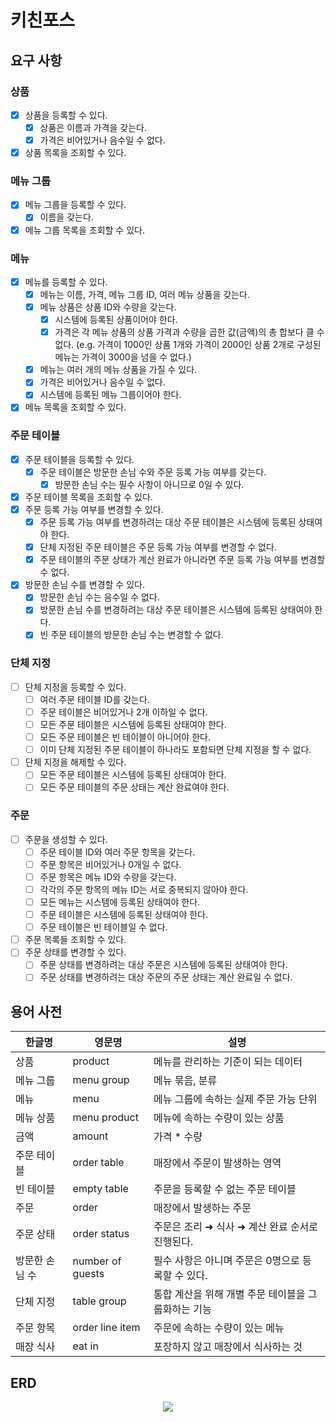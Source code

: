 # 키친포스

## 요구 사항

### 상품

- [x] 상품을 등록할 수 있다.
    - [x] 상품은 이름과 가격을 갖는다.
    - [x] 가격은 비어있거나 음수일 수 없다.
- [x] 상품 목록을 조회할 수 있다.

### 메뉴 그룹

- [x] 메뉴 그룹을 등록할 수 있다.
    - [x] 이름을 갖는다.
- [x] 메뉴 그룹 목록을 조회할 수 있다.

### 메뉴

- [x] 메뉴를 등록할 수 있다.
    - [x] 메뉴는 이름, 가격, 메뉴 그룹 ID, 여러 메뉴 상품을 갖는다.
    - [x] 메뉴 상품은 상품 ID와 수량을 갖는다.
        - [x] 시스템에 등록된 상품이어야 한다.
        - [x] 가격은 각 메뉴 상품의 상품 가격과 수량을 곱한 값(금액)의 총 합보다 클 수 없다. (e.g. 가격이 1000인 상품 1개와 가격이 2000인 상품 2개로 구성된 메뉴는 가격이 3000을 넘을 수
          없다.)
    - [x] 메뉴는 여러 개의 메뉴 상품을 가질 수 있다.
    - [x] 가격은 비어있거나 음수일 수 없다.
    - [x] 시스템에 등록된 메뉴 그룹이어야 한다.
- [x] 메뉴 목록을 조회할 수 있다.

### 주문 테이블

- [x] 주문 테이블을 등록할 수 있다.
    - [x] 주문 테이블은 방문한 손님 수와 주문 등록 가능 여부를 갖는다.
        - [x] 방문한 손님 수는 필수 사항이 아니므로 0일 수 있다.
- [x] 주문 테이블 목록을 조회할 수 있다.
- [x] 주문 등록 가능 여부를 변경할 수 있다.
    - [x] 주문 등록 가능 여부를 변경하려는 대상 주문 테이블은 시스템에 등록된 상태여야 한다.
    - [x] 단체 지정된 주문 테이블은 주문 등록 가능 여부를 변경할 수 없다.
    - [x] 주문 테이블의 주문 상태가 계산 완료가 아니라면 주문 등록 가능 여부를 변경할 수 없다.
- [x] 방문한 손님 수를 변경할 수 있다.
    - [x] 방문한 손님 수는 음수일 수 없다.
    - [x] 방문한 손님 수를 변경하려는 대상 주문 테이블은 시스템에 등록된 상태여야 한다.
    - [x] 빈 주문 테이블의 방문한 손님 수는 변경할 수 없다.

### 단체 지정

- [ ] 단체 지정을 등록할 수 있다.
    - [ ] 여러 주문 테이블 ID를 갖는다.
    - [ ] 주문 테이블은 비어있거나 2개 이하일 수 없다.
    - [ ] 모든 주문 테이블은 시스템에 등록된 상태여야 한다.
    - [ ] 모든 주문 테이블은 빈 테이블이 아니어야 한다.
    - [ ] 이미 단체 지정된 주문 테이블이 하나라도 포함되면 단체 지정을 할 수 없다.
- [ ] 단체 지정을 해제할 수 있다.
    - [ ] 모든 주문 테이블은 시스템에 등록된 상태여야 한다.
    - [ ] 모든 주문 테이블의 주문 상태는 계산 완료여야 한다.

### 주문

- [ ] 주문을 생성할 수 있다.
    - [ ] 주문 테이블 ID와 여러 주문 항목을 갖는다.
    - [ ] 주문 항목은 비어있거나 0개일 수 없다.
    - [ ] 주문 항목은 메뉴 ID와 수량을 갖는다.
    - [ ] 각각의 주문 항목의 메뉴 ID는 서로 중복되지 않아야 한다.
    - [ ] 모든 메뉴는 시스템에 등록된 상태여야 한다.
    - [ ] 주문 테이블은 시스템에 등록된 상태여야 한다.
    - [ ] 주문 테이블은 빈 테이블일 수 없다.
- [ ] 주문 목록들 조회할 수 있다.
- [ ] 주문 상태를 변경할 수 있다.
    - [ ] 주문 상태를 변경하려는 대상 주문은 시스템에 등록된 상태여야 한다.
    - [ ] 주문 상태를 변경하려는 대상 주문의 주문 상태는 계산 완료일 수 없다.

## 용어 사전

| 한글명 | 영문명 | 설명 |
| --- | --- | --- |
| 상품 | product | 메뉴를 관리하는 기준이 되는 데이터 |
| 메뉴 그룹 | menu group | 메뉴 묶음, 분류 |
| 메뉴 | menu | 메뉴 그룹에 속하는 실제 주문 가능 단위 |
| 메뉴 상품 | menu product | 메뉴에 속하는 수량이 있는 상품 |
| 금액 | amount | 가격 * 수량 |
| 주문 테이블 | order table | 매장에서 주문이 발생하는 영역 |
| 빈 테이블 | empty table | 주문을 등록할 수 없는 주문 테이블 |
| 주문 | order | 매장에서 발생하는 주문 |
| 주문 상태 | order status | 주문은 조리 ➜ 식사 ➜ 계산 완료 순서로 진행된다. |
| 방문한 손님 수 | number of guests | 필수 사항은 아니며 주문은 0명으로 등록할 수 있다. |
| 단체 지정 | table group | 통합 계산을 위해 개별 주문 테이블을 그룹화하는 기능 |
| 주문 항목 | order line item | 주문에 속하는 수량이 있는 메뉴 |
| 매장 식사 | eat in | 포장하지 않고 매장에서 식사하는 것 |

## ERD

<p align="center">
    <img src="https://user-images.githubusercontent.com/68512686/197355193-94f6a7fb-9e1d-4bff-b2ab-f5a9b735a5fa.png">
</p>
